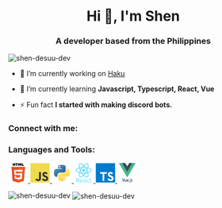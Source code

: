 <h1 align="center">Hi 👋, I'm Shen</h1>
<h3 align="center">A developer based from the Philippines</h3>

<p align="left"> <img src="https://komarev.com/ghpvc/?username=shen-desuu-dev&label=Profile%20views&color=0e75b6&style=flat" alt="shen-desuu-dev" /> </p>

- 🔭 I’m currently working on [Haku](https://ptb.discord.com/api/oauth2/authorize?client_id=1133340272235905025&permissions=8&scope=applications.commands%20bot)

- 🌱 I’m currently learning **Javascript, Typescript, React, Vue**

- ⚡ Fun fact **I started with making discord bots.**

<h3 align="left">Connect with me:</h3>
<p align="left">
</p>

<h3 align="left">Languages and Tools:</h3>
<p align="left"> <a href="https://www.w3.org/html/" target="_blank" rel="noreferrer"> <img src="https://raw.githubusercontent.com/devicons/devicon/master/icons/html5/html5-original-wordmark.svg" alt="html5" width="40" height="40"/> </a> <a href="https://developer.mozilla.org/en-US/docs/Web/JavaScript" target="_blank" rel="noreferrer"> <img src="https://raw.githubusercontent.com/devicons/devicon/master/icons/javascript/javascript-original.svg" alt="javascript" width="40" height="40"/> </a> <a href="https://www.python.org" target="_blank" rel="noreferrer"> <img src="https://raw.githubusercontent.com/devicons/devicon/master/icons/python/python-original.svg" alt="python" width="40" height="40"/> </a> <a href="https://reactjs.org/" target="_blank" rel="noreferrer"> <img src="https://raw.githubusercontent.com/devicons/devicon/master/icons/react/react-original-wordmark.svg" alt="react" width="40" height="40"/> </a> <a href="https://www.typescriptlang.org/" target="_blank" rel="noreferrer"> <img src="https://raw.githubusercontent.com/devicons/devicon/master/icons/typescript/typescript-original.svg" alt="typescript" width="40" height="40"/> </a> <a href="https://vuejs.org/" target="_blank" rel="noreferrer"> <img src="https://raw.githubusercontent.com/devicons/devicon/master/icons/vuejs/vuejs-original-wordmark.svg" alt="vuejs" width="40" height="40"/> </a> </p>

<p><img align="left" src="https://github-readme-stats.vercel.app/api/top-langs?username=shen-desuu-dev&show_icons=true&locale=en&layout=compact" alt="shen-desuu-dev" /></p>

<p>&nbsp;<img align="center" src="https://github-readme-stats.vercel.app/api?username=shen-desuu-dev&show_icons=true&locale=en" alt="shen-desuu-dev" /></p>
